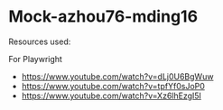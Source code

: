 # Mock-azhou76-mding16

Resources used:

For Playwright
- https://www.youtube.com/watch?v=dLj0U6BgWuw 
- https://www.youtube.com/watch?v=tpfYf0sJoP0
- https://www.youtube.com/watch?v=Xz6lhEzgI5I